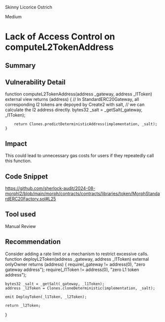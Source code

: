 Skinny Licorice Ostrich

Medium

# Lack of Access Control on computeL2TokenAddress

## Summary

## Vulnerability Detail
function computeL2TokenAddress(address _gateway, address _l1Token) external view returns (address) {
        // In StandardERC20Gateway, all corresponding l2 tokens are depoyed by Create2 with salt,
        // we can calculate the l2 address directly.
        bytes32 _salt = _getSalt(_gateway, _l1Token);

        return Clones.predictDeterministicAddress(implementation, _salt);
    }
## Impact
This could lead to unnecessary gas costs for users if they repeatedly call this function.
## Code Snippet
https://github.com/sherlock-audit/2024-08-morphl2/blob/main/morph/contracts/contracts/libraries/token/MorphStandardERC20Factory.sol#L25
## Tool used

Manual Review

## Recommendation
Consider adding a rate limit or a mechanism to restrict excessive calls.
function deployL2Token(address _gateway, address _l1Token) external onlyOwner returns (address) {
    require(_gateway != address(0), "zero gateway address");
    require(_l1Token != address(0), "zero L1 token address");

    bytes32 _salt = _getSalt(_gateway, _l1Token);
    address _l2Token = Clones.cloneDeterministic(implementation, _salt);

    emit DeployToken(_l1Token, _l2Token);

    return _l2Token;
}